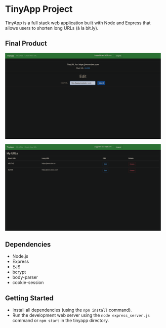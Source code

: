 # TinyApp Project

TinyApp is a full stack web application built with Node and Express that allows users to shorten long URLs (à la bit.ly).

## Final Product

!["Edit page for changing a previously created URL."](docs/edit-page.png) 

!["My URLS page for quick access to a list of created short URLS's and Edit/Delete buttons."](docs/urls-page.png)

## Dependencies

- Node.js
- Express
- EJS
- bcrypt
- body-parser
- cookie-session

## Getting Started

- Install all dependencies (using the `npm install` command).
- Run the development web server using the `node express_server.js` command or `npm start` in the tinyapp directory.
